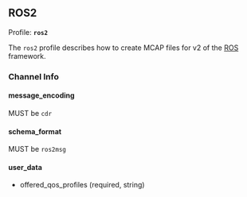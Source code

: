 ## ROS2

Profile: **`ros2`**

The `ros2` profile describes how to create MCAP files for v2 of the [ROS](https://ros.org/) framework.

### Channel Info

#### message_encoding

MUST be `cdr`

#### schema_format

MUST be `ros2msg`

#### user_data

- offered_qos_profiles (required, string)
